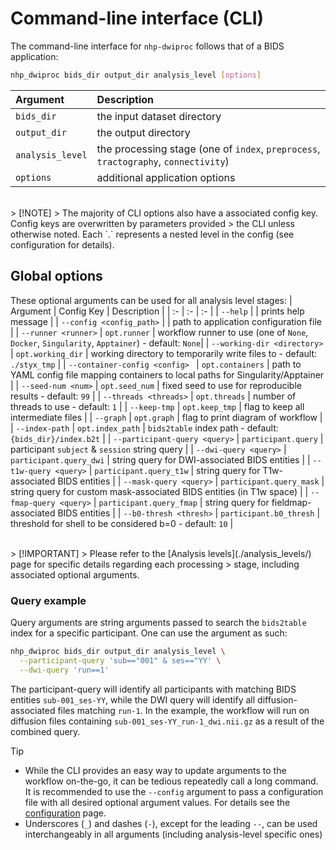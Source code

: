 # Command-line interface (CLI)

The command-line interface for `nhp-dwiproc` follows that of a BIDS application:

```bash
nhp_dwiproc bids_dir output_dir analysis_level [options]
```

| Argument | Description |
| :- | :- |
| `bids_dir` | the input dataset directory |
| `output_dir` | the output directory |
| `analysis_level` | the processing stage (one of `index`, `preprocess`, `tractography`, `connectivity`) |
| `options` | additional application options |

</br>
> [!NOTE]
> The majority of CLI options also have a associated config key. Config keys are overwritten by parameters provided
> the CLI unless otherwise noted. Each `.` represents a nested level in the config (see configuration for details).

## Global options
These optional arguments can be used for all analysis level stages:
| Argument | Config Key | Description |
| :- | :- | :- |
| `--help` | | prints help message |
| `--config <config_path>` | | path to application configuration file |
| `--runner <runner>` | `opt.runner` | workflow runner to use (one of `None`, `Docker`, `Singularity`, `Apptainer`) - default: `None`|
| `--working-dir <directory>` | `opt.working_dir` | working directory to temporarily write files to - default: `./styx_tmp` |
| `--container-config <config> ` | `opt.containers` | path to YAML config file mapping containers to local paths for Singularity/Apptainer |
| `--seed-num <num>` | `opt.seed_num` | fixed seed to use for reproducible results - default: `99` |
| `--threads <threads>` | `opt.threads` | number of threads to use - default: `1` |
| `--keep-tmp` | `opt.keep_tmp` | flag to keep all intermediate files |
| `--graph` | `opt.graph` | flag to print diagram of workflow |
| `--index-path` | `opt.index_path` | `bids2table` index path - default: `{bids_dir}/index.b2t` |
| `--participant-query <query>` | `participant.query` | participant `subject` & `session` string query |
| `--dwi-query <query>` | `participant.query_dwi` | string query for DWI-associated BIDS entities |
| `--t1w-query <query>` | `participant.query_t1w` | string query for T1w-associated BIDS entities |
| `--mask-query <query>` | `participant.query_mask` | string query for custom mask-associated BIDS entities (in T1w space) |
| `--fmap-query <query>` | `participant.query_fmap` | string query for fieldmap-associated BIDS entities |
| `--b0-thresh <thresh>` | `participant.b0_thresh` | threshold for shell to be considered b=0 - default: `10` |

</br>
> [!IMPORTANT]
> Please refer to the [Analysis levels](./analysis_levels/) page for specific details regarding each processing
> stage, including associated optional arguments.

### Query example

Query arguments are string arguments passed to search the `bids2table` index for a specific participant. One can use the argument as such:

```bash
nhp_dwiproc bids_dir output_dir analysis_level \
  --participant-query 'sub=="001" & ses=="YY' \
  --dwi-query 'run==1'
```

The participant-query will identify all participants with matching BIDS entities
 `sub-001_ses-YY`, while the DWI query will identify all diffusion-associated files matching
 `run-1`. In the example, the workflow will run on diffusion files containing
 `sub-001_ses-YY_run-1_dwi.nii.gz` as a result of the combined query.

> [!TIP]
> * While the CLI provides an easy way to update arguments to the workflow on-the-go, it can be tedious repeatedly call
> a long command. It is recommended to use the `--config` argument to pass a configuration file with all desired
> optional argument values. For details see the [configuration](../configuration/config.md) page.
> * Underscores (`_`) and dashes (`-`), except for the leading `--`, can be used interchangeably in all arguments
> (including analysis-level specific ones)
